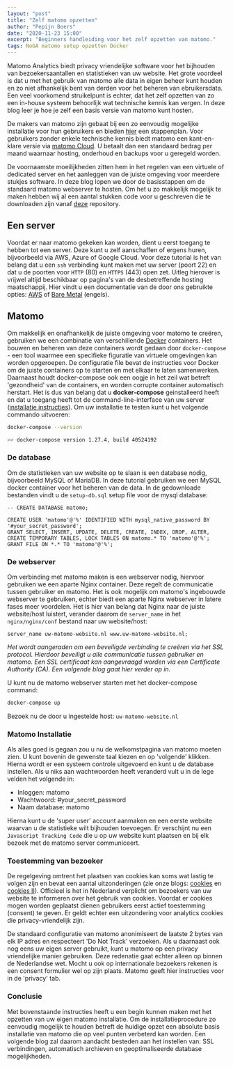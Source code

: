 ```yaml
---
layout: "post"
title: "Zelf matomo opzetten"
author: "Pepijn Boers"
date: "2020-11-23 15:00"
excerpt: "Beginners handleiding voor het zelf opzetten van matomo."
tags: NoGA matomo setup opzetten Docker
---
```


Matomo Analytics biedt privacy vriendelijke software voor het bijhouden van bezoekersaantallen en statistieken van uw website. Het grote voordeel is dat u met het gebruik van matomo alle data in eigen beheer kunt houden en zo niet afhankelijk bent van derden voor het beheren van ebruikersdata. Een veel voorkomend struikelpunt is echter, dat het zelf opzetten van zo een in-house systeem behoorlijk wat technische kennis kan vergen. In deze blog leer je hoe je zelf een basis versie van matomo kunt hosten. 

De makers van matomo zijn gebaat bij een zo eenvoudig mogelijke installatie voor hun gebruikers en bieden [hier](https://matomo.org/docs/installation/) een stappenplan. Voor gebruikers zonder enkele technische kennis biedt matomo een kant-en-klare versie via [matomo Cloud](https://matomo.org/matomo-cloud/). U betaalt dan een standaard bedrag per maand waarnaar hosting, onderhoud en backups voor u geregeld worden. 

De voornaamste moeilijkheden zitten hem in het regelen van een virtuele of dedicated server en het aanleggen van de juiste omgeving voor meerdere stukjes software. In deze blog lopen we door de basisstappen om de standaard matomo webserver te hosten. Om het u zo makkelijk mogelijk te maken hebben wij al een aantal stukken code voor u geschreven die te downloaden zijn vanaf [deze](https://github.com/PepijnBoers/matomo-compose) repository. 

## Een server
Voordat er naar matomo gekeken kan worden, dient u eerst toegang te hebben tot een server. Deze kunt u zelf aanschaffen of ergens huren, bijvoorbeeld via AWS, Azure of Google Cloud. Voor deze tutorial is het van belang dat u een `ssh` verbinding kunt maken met uw server (poort 22) en dat u de poorten voor `HTTP` (80) en `HTTPS` (443) open zet. Uitleg hierover is vrijwel altijd beschikbaar op pagina's van de desbetreffende hosting maatschappij. Hier vindt u een documentatie van de door ons gebruikte opties: [AWS](https://gitlab.science.ru.nl/mdessing/noga/-/tree/master/setup/aws.md) of [Bare Metal](https://gitlab.science.ru.nl/mdessing/noga/-/tree/master/setup/bare_metal.md) (engels).

## Matomo
Om makkelijk en onafhankelijk de juiste omgeving voor matomo te creëren, gebruiken we een combinatie van verschillende [Docker](https://www.strato.nl/server/docker-tutorial/) containers. Het bouwen en beheren van deze containers wordt gedaan door `docker-compose` - een tool waarmee een specifieke figuratie van virtuele omgevingen kan worden opgeroepen. De configuratie file bevat de instructies voor Docker om de juiste containers op te starten en met elkaar te laten samenwerken. Daarnaast houdt docker-compose ook een oogje in het zeil wat betreft 'gezondheid' van de containers, en worden corrupte container automatisch herstart. Het is dus van belang dat u **docker-compose** geinstalleerd heeft en dat u toegang heeft tot de command-line-interface van uw server ([installatie instructies]((https://docs.docker.com/compose/install/))). Om uw installatie te testen kunt u het volgende commando uitvoeren:

```bash
docker-compose --version

>> docker-compose version 1.27.4, build 40524192
```

### De database
Om de statistieken van uw website op te slaan is een database nodig, bijvoorbeeld MySQL of MariaDB. In deze tutorial gebruiken we een MySQL docker container voor het beheren van de data. In de gedownloade bestanden vindt u de `setup-db.sql` setup file voor de mysql database:


```mysql
-- CREATE DATABASE matomo;

CREATE USER 'matomo'@'%' IDENTIFIED WITH mysql_native_password BY '#your_secret_password';
GRANT SELECT, INSERT, UPDATE, DELETE, CREATE, INDEX, DROP, ALTER, CREATE TEMPORARY TABLES, LOCK TABLES ON matomo.* TO 'matomo'@'%';
GRANT FILE ON *.* TO 'matomo'@'%';
```


### De webserver
Om verbinding met matomo maken is een webserver nodig, hiervoor gebruiken we een aparte Nginx container. Deze regelt de communicatie tussen gebruiker en matomo. Het is ook mogelijk om matomo's ingebouwde webserver te gebruiken, echter biedt een aparte Nginx webserver in latere fases meer voordelen. Het is hier van belang dat Nginx naar de juiste website/host luistert, verander daarom de `server_name` in het `nginx/nginx/conf` bestand naar uw website/host:

```
server_name uw-matomo-website.nl www.uw-matomo-website.nl;
```

_Het wordt aangeraden om een beveiligde verbinding te creëren via het SSL protocol. Hierdoor beveiligt u alle communicatie tussen gebruiker en matomo. Een SSL certificaat kan aangevraagd worden via een Certificate Authority (CA). Een volgende blog gaat hier verder op in._

U kunt nu de matomo webserver starten met het docker-compose command:

```bash
docker-compose up
```

Bezoek nu de door u ingestelde host: `uw-matomo-website.nl`

### Matomo Installatie
Als alles goed is gegaan zou u nu de welkomstpagina van matomo moeten zien. U kunt bovenin de gewenste taal kiezen en op 'volgende' klikken. Hierna wordt er een systeem controle uitgevoerd en kunt u de database instellen. Als u niks aan wachtwoorden heeft veranderd vult u in de lege velden het volgende in:

* Inloggen: matomo
* Wachtwoord: #your_secret_password
* Naam database: matomo

Hierna kunt u de 'super user' account aanmaken en een eerste website waarvan u de statistieke wilt bijhouden toevoegen. Er verschijnt nu een `Javascript Tracking Code` die u op uw website kunt plaatsen en bij elk bezoek met de matomo server communiceert.

### Toestemming van bezoeker
De regelgeving omtrent het plaatsen van cookies kan soms wat lastig te volgen zijn en bevat een aantal uitzonderingen (zie onze blogs: [cookies](https://nogadata.nl/2020/03/09/cookies.html) en [cookies II](https://nogadata.nl/2020/03/09/borgesius-cookies.html)). Officieel is het in Nederland verplicht om bezoekers van uw website te informeren over het gebruik van cookies. Voordat er cookies mogen worden geplaatst dienen gebruikers eerst actief toestemming (consent) te geven. Er geldt echter een uitzondering voor analytics cookies die privacy-vriendelijk zijn.

De standaard configuratie van matomo anonimiseert de laatste 2 bytes van elk IP adres en respecteert 'Do Not Track' verzoeken. Als u daarnaast ook nog eens uw eigen server gebruikt, kunt u matomo op een privacy vriendelijke manier gebruiken. Deze redenatie gaat echter alleen op binnen de Nederlandse wet. Mocht u ook op internationale bezoekers rekenen is een consent formulier wel op zijn plaats. Matomo geeft hier instructies voor in de 'privacy' tab.

### Conclusie
Met bovenstaande instructies heeft u een begin kunnen maken met het opzetten van uw eigen matomo installatie. Om de installatieprocedure zo eenvoudig mogelijk te houden betreft de huidige opzet een absolute basis installatie van matomo die op veel punten verbeterd kan worden. Een volgende blog zal daarom aandacht besteden aan het instellen van: SSL verbindingen, automatisch archieven en geoptimaliseerde database mogelijkheden. 
